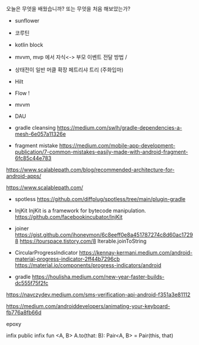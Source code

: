 
오늘은  무엇을  배웠습니까? 또는  무엇을 처음 해보았는가?

- sunflower

- 코루틴
- kotlin block
- mvvm, mvp 에서 자식<-> 부모 이벤트 전달 방법 / 
- 상태전이 일반 머클 확장 페트리샤 트리 (주화입마)
- Hilt
- Flow !
- mvvm

- DAU

- gradle cleansing 
https://medium.com/swlh/gradle-dependencies-a-mesh-6e057a11326e

- fragment mistake
https://medium.com/mobile-app-development-publication/7-common-mistakes-easily-made-with-android-fragment-6fc85c44e783


https://www.scalablepath.com/blog/recommended-architecture-for-android-apps/

https://www.scalablepath.com/


- spotless
https://github.com/diffplug/spotless/tree/main/plugin-gradle

- InjKit
InjKit is a framework for bytecode manipulation.
https://github.com/facebookincubator/InjKit


- joiner
https://gist.github.com/ihoneymon/6c8eeff0e8a451787274c8d60ac17298
https://tourspace.tistory.com/8
Iterable<T>.joinToString


- CircularProgressIndicator
https://kennay-kermani.medium.com/android-material-progress-indicator-2ff44b7296cb
https://material.io/components/progress-indicators/android


- gradle
https://houlisha.medium.com/new-year-faster-builds-dc555f75f2fc


https://navczydev.medium.com/sms-verification-api-android-f351a3e81112

https://medium.com/androiddevelopers/animating-your-keyboard-fb776a8fb66d


epoxy

infix
public infix fun <A, B> A.to(that: B): Pair<A, B> = Pair(this, that)
<!--stackedit_data:
eyJoaXN0b3J5IjpbMjA1MDc2MjgzNCw2NzI1NjAzNywtMzM3NT
UzMzEsMjExNDYxMDYxOCwtODMzOTgxOTQsNzI5MzI1ODI1LC0x
OTI2NTA1MDYsLTExMjY1NzAwMzQsLTgyMjE4NjIxMCwtMTcyMj
ExOTQzMiwxOTQ2NTg3OTQsMTk0MjcxOTkwNywtMzUwNTI3ODcz
XX0=
-->
